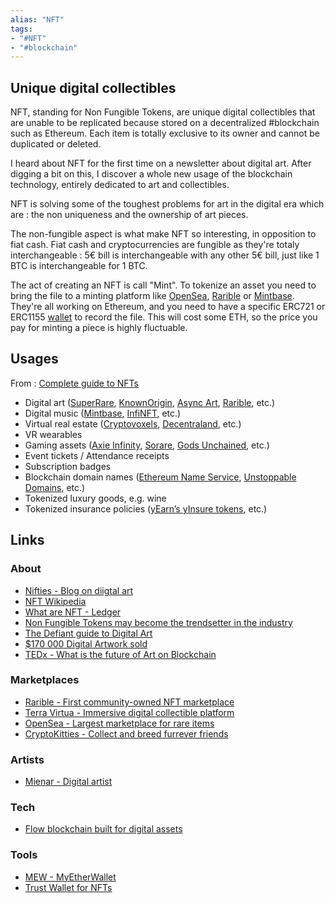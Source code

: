```yaml
---
alias: "NFT"
tags: 
- "#NFT"
- "#blockchain"
---
```


## Unique digital collectibles
NFT, standing for Non Fungible Tokens, are unique digital collectibles that are unable to be replicated because stored on a decentralized #blockchain such as Ethereum. Each item is totally exclusive to its owner and cannot be duplicated or deleted. 

I heard about NFT for the first time on a newsletter about digital art. After digging a bit on this, I discover a whole new usage of the blockchain technology, entirely dedicated to art and collectibles. 

NFT is solving some of the toughest problems for art in the digital era which are : the non uniqueness and the ownership of art pieces. 

The non-fungible aspect is what make NFT so interesting, in opposition to fiat cash. Fiat cash and cryptocurrencies are fungible as they're totaly interchangeable : 5€ bill is interchangeable with any other 5€ bill, just like 1 BTC is interchangeable for 1 BTC. 

The act of creating an NFT is call "Mint". To tokenize an asset you need to bring the file to a minting platform like [OpenSea](https://opensea.io/), [Rarible](https://rarible.com/) or [Mintbase](https://mintbase.io/). They're all working on Ethereum, and you need to have a specific ERC721 or ERC1155 [wallet](Wallets.md) to record the file. This will cost some ETH, so the price you pay for minting a piece is highly fluctuable. 

## Usages
From : [Complete guide to NFTs](https://blockonomi.com/nfts-collecting-creating-guide/)
-   Digital art ([SuperRare](https://superrare.co/), [KnownOrigin](https://knownorigin.io/), [Async Art](https://async.art/), [Rarible](https://blockonomi.com/rarible-nft-marketplace/), etc.)
-   Digital music ([Mintbase](https://mintbase.io/), [InfiNFT](https://www.infinft.com/), etc.)
-   Virtual real estate ([Cryptovoxels](https://www.cryptovoxels.com/), [Decentraland](https://decentraland.org/), etc.)
-   VR wearables
-   Gaming assets ([Axie Infinity](https://axieinfinity.com/#), [Sorare](https://sorare.com/), [Gods Unchained](https://godsunchained.com/), etc.)
-   Event tickets / Attendance receipts 
-   Subscription badges
-   Blockchain domain names ([Ethereum Name Service](https://ens.domains/), [Unstoppable Domains](https://unstoppabledomains.com/), etc.)
-   Tokenized luxury goods, e.g. wine
-   Tokenized insurance policies ([yEarn’s yInsure tokens](https://medium.com/iearn/yinsure-finance-a-new-insurance-primitive-77d5d4217896), etc.)

## Links

### About
- [Nifties - Blog on diigtal art](https://nifties.com/)
- [NFT Wikipedia](https://en.wikipedia.org/wiki/Non-fungible_token)
- [What are NFT - Ledger](https://www.ledger.com/academy/what-are-nft)
- [Non Fungible Tokens may become the trendsetter in the industry](https://medium.com/datadriveninvestor/non-fungible-tokens-nft-may-become-the-trendsetter-in-the-industry-47880fe20626)
- [The Defiant guide to Digital Art](https://thedefiant.substack.com/p/the-defiants-guide-to-digital-art)
- [$170 000 Digital Artwork sold](https://www.youtube.com/watch?v=VecNo4raNUY)
- [TEDx - What is the future of Art on Blockchain](https://www.youtube.com/watch?v=QlgE_mmbRDk)

### Marketplaces
- [Rarible - First community-owned NFT marketplace](https://rarible.com/)
- [Terra Virtua - Immersive digital collectible platform](https://terravirtua.io/)
- [OpenSea - Largest marketplace for rare items](https://opensea.io/)
- [CryptoKitties - Collect and breed furrever friends](https://www.cryptokitties.co/)

### Artists
- [Mienar - Digital artist](https://mienar.com/)

### Tech
- [Flow blockchain built for digital assets](https://www.onflow.org/)

### Tools
- [MEW - MyEtherWallet](https://www.myetherwallet.com/)
- [Trust Wallet for NFTs](https://trustwallet.com/collectibles-wallet/)
